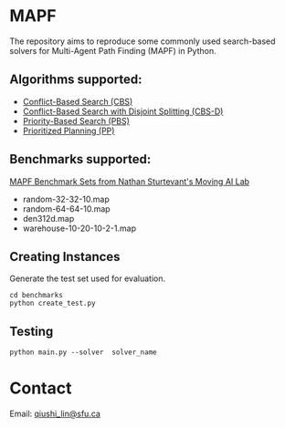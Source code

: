# MAPF

The repository aims to reproduce some commonly used search-based solvers for Multi-Agent Path Finding (MAPF) in Python.

## Algorithms supported:

- [Conflict-Based Search (CBS)](https://www.sciencedirect.com/science/article/pii/S0004370214001386)
- [Conflict-Based Search with Disjoint Splitting (CBS-D)](https://ojs.aaai.org/index.php/ICAPS/article/view/3487)
- [Priority-Based Search (PBS)](https://ojs.aaai.org/index.php/AAAI/article/view/4758)
- [Prioritized Planning (PP)](https://ojs.aaai.org/index.php/AIIDE/article/view/18726)

## Benchmarks supported:

[MAPF Benchmark Sets from Nathan Sturtevant's Moving AI Lab](https://movingai.com/benchmarks/mapf/index.html)
- random-32-32-10.map
- random-64-64-10.map
- den312d.map
- warehouse-10-20-10-2-1.map

## Creating Instances

Generate the test set used for evaluation.
```
cd benchmarks
python create_test.py
```

## Testing

``python main.py --solver  solver_name``

# Contact

Email: qiushi_lin@sfu.ca